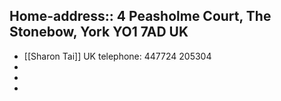 Home-address:: 4 Peasholme Court, The Stonebow, York YO1 7AD  UK
-
- [[Sharon Tai]] UK telephone:  447724 205304
-
-
-